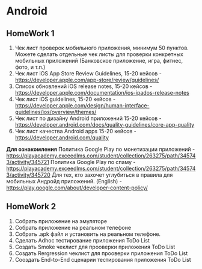 # Android

## HomeWork 1
 1. Чек лист проверок мобильного приложения, минимум 50 пунктов. Можете сделать отдельные чек листы для проверки конкретных мобильных приложений (Банковское приложение, игра, фитнес, фото, и т.п.)
 2. Чек лист iOS App Store Review Guidelines, 15-20 кейсов - https://developer.apple.com/app-store/review/guidelines/
 3. Список обновлений iOS release notes, 15-20 кейсов - https://developer.apple.com/documentation/ios-ipados-release-notes
 4. Чек лист iOS guidelines, 15-20 кейсов -  https://developer.apple.com/design/human-interface-guidelines/ios/overview/themes/
 5. Чек лист по дизайну Android приложений  15-20 кейсов - https://developer.android.com/docs/quality-guidelines/core-app-quality
 6. Чек лист качества Android apps 15-20 кейсов - https://developer.android.com/quality

**Для ознакомления**
Политика Google Play по монетизации приложений - https://playacademy.exceedlms.com/student/collection/263275/path/345743/activity/345721
Политика Google Play по спаму -  https://playacademy.exceedlms.com/student/collection/263275/path/345743/activity/345720
Для тех, кто захочет углубиться в правила для мобильных Андройд приложений. (English) - https://play.google.com/about/developer-content-policy/

## HomeWork 2
1) Собрать приложение на эмуляторе
2) Собрать приложение на реальном телефоне
3) Собрать .apk файл и установить на реальном телефоне.
4) Сделать Adhoc тестирование приложения ToDo List
5) Создать Smoke чеклист для прооверки приложения ToDo List
6) Создать Rergression чеклист для прооверки приложения ToDo List
7) Сооздать End-to-End сценарии тестирования приложения ToDo List